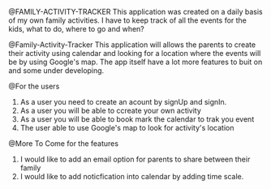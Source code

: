 @FAMILY-ACTIVITY-TRACKER
This application was created on a daily basis of my own family activities. I have to keep track of all the events for the kids, what to do, where to go and when?

@Family-Activity-Tracker
This application will allows the parents to create their activity using calendar and looking for a location where the events will be by using Google's map.
The app itself have a lot more features to buit on and some under developing.

@For the users
1. As a user you need to create an acount by signUp and signIn.
2. As a user you will be able to ccreate your own activity
3. As a user you will be able to book mark the calendar to trak you event
4. The user able to use Google's map to look for activity's location


@More To Come for the features
1. I would like to add an email option for parents to share between their family
2. I would like to add noticfication into calendar by adding time scale.
